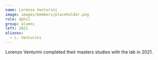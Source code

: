 ```yaml
---
name: Lorenzo Venturini
image: images/members/placeholder.png
role: dphil
group: alumni
left: 2021
aliases:
  - L. Venturini
---
```


Lorenzo Venturini completed their masters studies with the lab in 2021.
